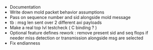 - Documentation
- Write down mold packet behavior assumptions
- Pass on sequence number and sid alongside mold message
- tb : msg len sent over 2 different axi payloads
- Make a real top lvl testcheck ( C binding ? )
- Optional feature defines rework : remove present sid and seq flops if needer miss detection 
    or transmission alongside msg are selected
- Fix endianness  
